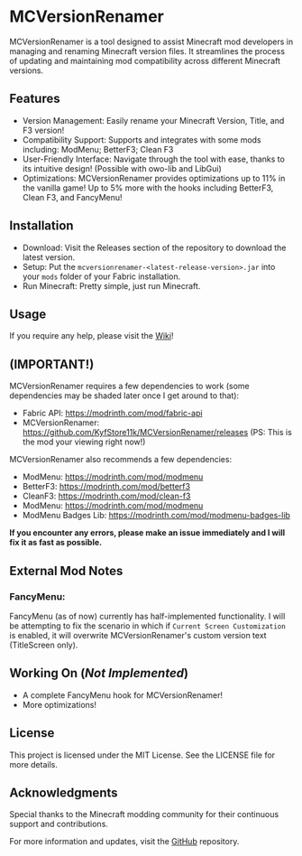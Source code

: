 # MCVersionRenamer
MCVersionRenamer is a tool designed to assist Minecraft mod developers in managing and renaming Minecraft version files. It streamlines the process of updating and maintaining mod compatibility across different Minecraft versions.

## Features
- Version Management: Easily rename your Minecraft Version, Title, and F3 version!
- Compatibility Support: Supports and integrates with some mods including: ModMenu; BetterF3; Clean F3
- User-Friendly Interface: Navigate through the tool with ease, thanks to its intuitive design! (Possible with owo-lib and LibGui)
- Optimizations: MCVersionRenamer provides optimizations up to 11% in the vanilla game! Up to 5% more with the hooks including BetterF3, Clean F3, and FancyMenu!
## Installation
- Download: Visit the Releases section of the repository to download the latest version.
- Setup: Put the `mcversionrenamer-<latest-release-version>.jar` into your `mods` folder of your Fabric installation.
- Run Minecraft: Pretty simple, just run Minecraft.

## Usage
If you require any help, please visit the [Wiki](https://github.com/KyfStore11k/MCVersionRenamer/wiki)!

## (IMPORTANT!)
MCVersionRenamer requires a few dependencies to work (some dependencies may be shaded later once I get around to that):
- Fabric API: https://modrinth.com/mod/fabric-api
- MCVersionRenamer: https://github.com/KyfStore11k/MCVersionRenamer/releases (PS: This is the mod your viewing right now!)

MCVersionRenamer also recommends a few dependencies:
- ModMenu: https://modrinth.com/mod/modmenu
- BetterF3: https://modrinth.com/mod/betterf3
- CleanF3: https://modrinth.com/mod/clean-f3
- ModMenu: https://modrinth.com/mod/modmenu
- ModMenu Badges Lib: https://modrinth.com/mod/modmenu-badges-lib

**If you encounter any errors, please make an issue immediately and I will fix it as fast as possible.**

## External Mod Notes

### FancyMenu:

FancyMenu (as of now) currently has half-implemented functionality.
I will be attempting to fix the scenario in which if `Current Screen Customization` is enabled,
it will overwrite MCVersionRenamer's custom version text
(TitleScreen only).

## Working On (*Not Implemented*)
- A complete FancyMenu hook for MCVersionRenamer!
- More optimizations!

## License
This project is licensed under the MIT License. See the LICENSE file for more details.

## Acknowledgments
Special thanks to the Minecraft modding community for their continuous support and contributions.

For more information and updates, visit the [GitHub](https://github.com/KyfStore11k/MCVersionRenamer) repository.